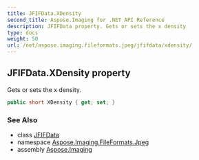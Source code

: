```yaml
---
title: JFIFData.XDensity
second_title: Aspose.Imaging for .NET API Reference
description: JFIFData property. Gets or sets the x density
type: docs
weight: 50
url: /net/aspose.imaging.fileformats.jpeg/jfifdata/xdensity/
---
```

## JFIFData.XDensity property

Gets or sets the x density.

```csharp
public short XDensity { get; set; }
```

### See Also

* class [JFIFData](../)
* namespace [Aspose.Imaging.FileFormats.Jpeg](../../jfifdata/)
* assembly [Aspose.Imaging](../../../)



